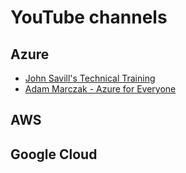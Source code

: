 # YouTube channels

## Azure

- [John Savill's Technical Training](https://www.youtube.com/@NTFAQGuy)
- [Adam Marczak - Azure for Everyone](https://www.youtube.com/@AdamMarczakYT)

## AWS

## Google Cloud
